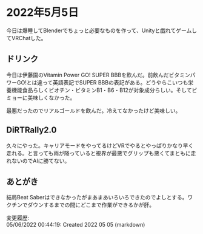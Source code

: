 # 2022年5月5日

今日は爆睡してBlenderでちょっと必要なものを作って、Unityと戯れてゲームしてVRChatした。

## ドリンク

今日は伊藤園のVitamin Power GO! SUPER BBBを飲んだ。前飲んだビタミンパワーGO!とは違って英語表記でSUPER BBBの表記がある。どうやらこいつも栄養機能食品らしくビオチン・ビタミンB1・B6・B12が対象成分らしい。そしてビミョーに美味しくなかった。

最悪だったのでリアルゴールドを飲んだ。冷えてなかったけど美味しい。

## DiRTRally2.0

久々にやった。キャリアモードをやってるけどVRでやるとやっぱりかなり早く走れる。と言っても雨が降っていると視界が最悪でグリップも悪くてまともに走れないのでAIに勝てない。

## あとがき

結局Beat Saberはできなかったがまあまあいろいろできたのでよしとする。ワクチンでダウンするまでの間にどこまで作業ができるかが肝。

変更履歴:  
05/06/2022 00:44:19: Created 2022 05 05 (markdown)  
